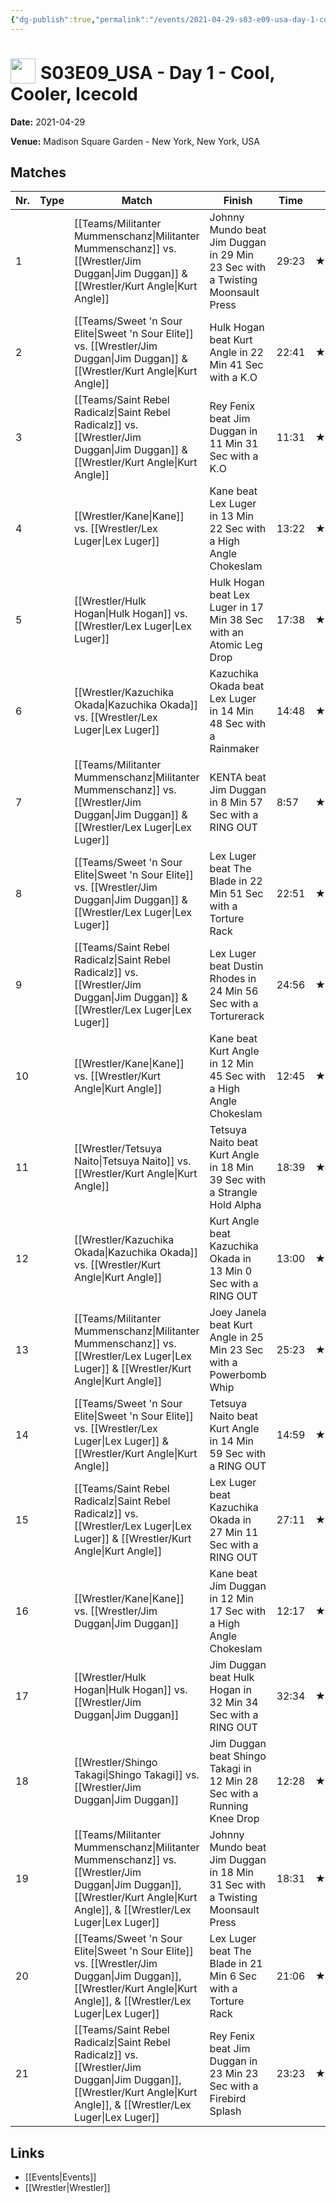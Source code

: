 ```yaml
---
{"dg-publish":true,"permalink":"/events/2021-04-29-s03-e09-usa-day-1-cool-cooler-icecold/","title":"S03E09_USA - Day 1 - Cool, Cooler, Icecold","noteIcon":""}
---
```



# <img src="https://github.com/CptSpaulding1980/choke-slam-wrestling/releases/download/images/ChokeSlam.png" width="40" style="vertical-align:bottom; margin-right:8px;">**S03E09_USA - Day 1 - Cool, Cooler, Icecold**

**Date:** 2021-04-29

**Venue:** Madison Square Garden - New York, New York, USA

## Matches

| Nr. | Type | Match | Finish | Time | Rating | Score |
|-----|------|-------|--------|------|--------|-------|
| 1 |  | [[Teams/Militanter Mummenschanz\|Militanter Mummenschanz]] vs. [[Wrestler/Jim Duggan\|Jim Duggan]] & [[Wrestler/Kurt Angle\|Kurt Angle]] | Johnny Mundo beat Jim Duggan in 29 Min 23 Sec with a Twisting Moonsault Press | 29:23 | ★★★★3/4 | 98 |
| 2 |  | [[Teams/Sweet 'n Sour Elite\|Sweet 'n Sour Elite]] vs. [[Wrestler/Jim Duggan\|Jim Duggan]] & [[Wrestler/Kurt Angle\|Kurt Angle]] | Hulk Hogan beat Kurt Angle in 22 Min 41 Sec with a K.O | 22:41 | ★★★★1/2 | 92 |
| 3 |  | [[Teams/Saint Rebel Radicalz\|Saint Rebel Radicalz]] vs. [[Wrestler/Jim Duggan\|Jim Duggan]] & [[Wrestler/Kurt Angle\|Kurt Angle]] | Rey Fenix beat Jim Duggan in 11 Min 31 Sec with a K.O | 11:31 | ★★1/2 | 66 |
| 4 |  | [[Wrestler/Kane\|Kane]] vs. [[Wrestler/Lex Luger\|Lex Luger]] | Kane beat Lex Luger in 13 Min 22 Sec with a High Angle Chokeslam | 13:22 | ★★★1/2 | 79 |
| 5 |  | [[Wrestler/Hulk Hogan\|Hulk Hogan]] vs. [[Wrestler/Lex Luger\|Lex Luger]] | Hulk Hogan beat Lex Luger in 17 Min 38 Sec with an Atomic Leg Drop | 17:38 | ★★★★1/2 | 94 |
| 6 |  | [[Wrestler/Kazuchika Okada\|Kazuchika Okada]] vs. [[Wrestler/Lex Luger\|Lex Luger]] | Kazuchika Okada beat Lex Luger in 14 Min 48 Sec with a Rainmaker | 14:48 | ★★★3/4 | 83 |
| 7 |  | [[Teams/Militanter Mummenschanz\|Militanter Mummenschanz]] vs. [[Wrestler/Jim Duggan\|Jim Duggan]] & [[Wrestler/Lex Luger\|Lex Luger]] | KENTA   beat Jim Duggan in 8 Min 57 Sec with a RING OUT | 8:57 | ★★★ | 68 |
| 8 |  | [[Teams/Sweet 'n Sour Elite\|Sweet 'n Sour Elite]] vs. [[Wrestler/Jim Duggan\|Jim Duggan]] & [[Wrestler/Lex Luger\|Lex Luger]] | Lex Luger beat The Blade in 22 Min 51 Sec with a Torture Rack | 22:51 | ★★★1/2 | 77 |
| 9 |  | [[Teams/Saint Rebel Radicalz\|Saint Rebel Radicalz]] vs. [[Wrestler/Jim Duggan\|Jim Duggan]] & [[Wrestler/Lex Luger\|Lex Luger]] | Lex Luger beat Dustin Rhodes in 24 Min 56 Sec with a Torturerack | 24:56 | ★★★★ | 86 |
| 10 |  | [[Wrestler/Kane\|Kane]] vs. [[Wrestler/Kurt Angle\|Kurt Angle]] | Kane beat Kurt Angle in 12 Min 45 Sec with a High Angle Chokeslam | 12:45 | ★★★1/2 | 78 |
| 11 |  | [[Wrestler/Tetsuya Naito\|Tetsuya Naito]] vs. [[Wrestler/Kurt Angle\|Kurt Angle]] | Tetsuya Naito beat Kurt Angle in 18 Min 39 Sec with a Strangle Hold Alpha | 18:39 | ★★★★1/2 | 94 |
| 12 |  | [[Wrestler/Kazuchika Okada\|Kazuchika Okada]] vs. [[Wrestler/Kurt Angle\|Kurt Angle]] | Kurt Angle beat Kazuchika Okada in 13 Min 0 Sec with a RING OUT | 13:00 | ★★★3/4 | 83 |
| 13 |  | [[Teams/Militanter Mummenschanz\|Militanter Mummenschanz]] vs. [[Wrestler/Lex Luger\|Lex Luger]] & [[Wrestler/Kurt Angle\|Kurt Angle]] | Joey Janela beat Kurt Angle in 25 Min 23 Sec with a Powerbomb Whip | 25:23 | ★★★★★ | 100 |
| 14 |  | [[Teams/Sweet 'n Sour Elite\|Sweet 'n Sour Elite]] vs. [[Wrestler/Lex Luger\|Lex Luger]] & [[Wrestler/Kurt Angle\|Kurt Angle]] | Tetsuya Naito beat Kurt Angle in 14 Min 59 Sec with a RING OUT | 14:59 | ★★★1/4 | 74 |
| 15 |  | [[Teams/Saint Rebel Radicalz\|Saint Rebel Radicalz]] vs. [[Wrestler/Lex Luger\|Lex Luger]] & [[Wrestler/Kurt Angle\|Kurt Angle]] | Lex Luger beat Kazuchika Okada in 27 Min 11 Sec with a RING OUT | 27:11 | ★★★★★ | 100 |
| 16 |  | [[Wrestler/Kane\|Kane]] vs. [[Wrestler/Jim Duggan\|Jim Duggan]] | Kane beat Jim Duggan in 12 Min 17 Sec with a High Angle Chokeslam | 12:17 | ★★★3/4 | 83 |
| 17 |  | [[Wrestler/Hulk Hogan\|Hulk Hogan]] vs. [[Wrestler/Jim Duggan\|Jim Duggan]] | Jim Duggan beat Hulk Hogan in 32 Min 34 Sec with a RING OUT | 32:34 | ★★★★★ | 100 |
| 18 |  | [[Wrestler/Shingo Takagi\|Shingo Takagi]] vs. [[Wrestler/Jim Duggan\|Jim Duggan]] | Jim Duggan beat Shingo Takagi in 12 Min 28 Sec with a Running Knee Drop | 12:28 | ★★★1/2 | 76 |
| 19 |  | [[Teams/Militanter Mummenschanz\|Militanter Mummenschanz]] vs. [[Wrestler/Jim Duggan\|Jim Duggan]], [[Wrestler/Kurt Angle\|Kurt Angle]], & [[Wrestler/Lex Luger\|Lex Luger]] | Johnny Mundo beat Jim Duggan in 18 Min 31 Sec with a Twisting Moonsault Press | 18:31 | ★★★★1/2 | 95 |
| 20 |  | [[Teams/Sweet 'n Sour Elite\|Sweet 'n Sour Elite]] vs. [[Wrestler/Jim Duggan\|Jim Duggan]], [[Wrestler/Kurt Angle\|Kurt Angle]], & [[Wrestler/Lex Luger\|Lex Luger]] | Lex Luger beat The Blade in 21 Min 6 Sec with a Torture Rack | 21:06 | ★★★1/2 | 77 |
| 21 |  | [[Teams/Saint Rebel Radicalz\|Saint Rebel Radicalz]] vs. [[Wrestler/Jim Duggan\|Jim Duggan]], [[Wrestler/Kurt Angle\|Kurt Angle]], & [[Wrestler/Lex Luger\|Lex Luger]] | Rey Fenix beat Jim Duggan in 23 Min 23 Sec with a Firebird Splash | 23:23 | ★★★★1/2 | 92 |

## Links
- [[Events\|Events]]
- [[Wrestler\|Wrestler]]
